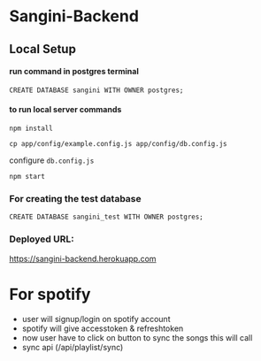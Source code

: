 # Sangini-Backend

## Local Setup
#### run command in postgres terminal
`CREATE DATABASE sangini WITH OWNER postgres;`

#### to run local server commands

`npm install`

`cp app/config/example.config.js app/config/db.config.js` 

configure `db.config.js`

`npm start`

### For creating the test database 
`CREATE DATABASE sangini_test WITH OWNER postgres;`

### Deployed URL:
https://sangini-backend.herokuapp.com



# For spotify

- user will signup/login on spotify account
- spotify will give accesstoken & refreshtoken 
- now user have to click on button to sync the songs this will call 
- sync api (/api/playlist/sync)
